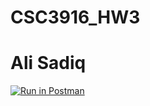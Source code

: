 # CSC3916_HW3
# Ali Sadiq
[![Run in Postman](https://run.pstmn.io/button.svg)](https://app.getpostman.com/run-collection/3d3dd1ee07b4176a874b#?env%5BHw3%5D=W3sia2V5IjoidG9rZW4iLCJ2YWx1ZSI6IiIsImVuYWJsZWQiOnRydWV9XQ==)
